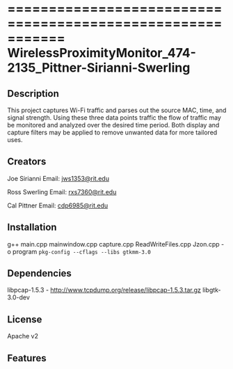 ===========================================================
WirelessProximityMonitor_474-2135_Pittner-Sirianni-Swerling
===========================================================


Description
-----------
This project captures Wi-Fi traffic and parses out the source MAC, time, and signal strength. Using these three data points traffic the flow of traffic may be monitored and analyzed over the desired time period.  Both display and capture filters may be applied to remove unwanted data for more tailored uses.  


Creators
--------
Joe Sirianni
	Email: jws1353@rit.edu
	
Ross Swerling
	Email: rxs7360@rit.edu
	
Cal Pittner
	Email: cdp6985@rit.edu

	
Installation
------------
g++ main.cpp mainwindow.cpp capture.cpp ReadWriteFiles.cpp Jzon.cpp -o program `pkg-config --cflags --libs gtkmm-3.0`


Dependencies
------------
libpcap-1.5.3 - http://www.tcpdump.org/release/libpcap-1.5.3.tar.gz
libgtk-3.0-dev


License
-------
Apache v2


Features
--------

